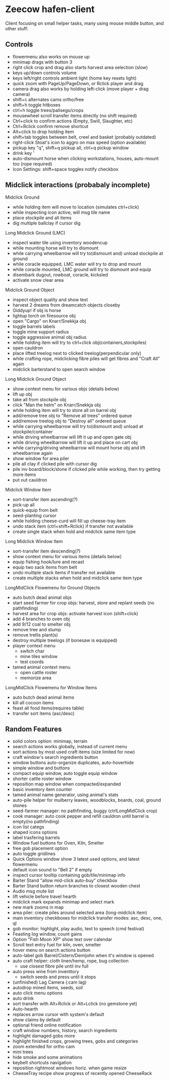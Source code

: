 # Zeecow hafen-client

Client focusing on small helper tasks, many using mouse middle button, and other stuff:

Controls
--------
- flowermenu also works on mouse up
- minimap drags with button 3
- right click crop and drag also starts harvest area selection (slow)
- keys up/down controls volume
- keys left/right controls ambient light (home key resets light)
- quick zoom with PageUp/PageDown, or Rclick player and drag
- camera drag also works by holding left-click (move player + drag camera)   
- shift+c alternates cams ortho/free
- shift+h toggle hitboxes
- ctrl+h toggle trees/palisegs/crops
- mousewheel scroll transfer items directly (no shift required)
- Ctrl+click to confirm actions (Empty, Swill, Slaughter, etc)
- Ctrl+Rclick confirm remove shortcut
- Alt+click to drop holding item
- shift+tab toggles between belt, creel and basket (probably outdated)
- right-click Stoat's icon to aggro on max speed (option available)
- pickup key "q", shift+q pickup all, ctrl+q pickup window
- drink key '
- auto-dismount horse when clicking workstations, houses, auto-mount too (rope required)
- Icon Settings: shift+space toggles notify checkbox



Midclick interactions (probabaly incomplete)
-------------------------------------------

Midclick Ground
- while holding item will move to location (simulates ctrl+click)
- while inspecting icon active, will msg tile name
- place stockpile and all items
- dig multiple ballclay if cursor dig

Long Midclick Ground (LMC)
- inspect water tile using inventory woodencup
- while mounting horse will try to dismount
- while carrying wheelbarrow will try to(dismount and) unload stockpile at ground
- while coracle equipped, LMC water will try to drop and mount
- while coracle mounted, LMC ground will try to dismount and equip
- disembark dugout, rowboat, coracle, kicksled
- activate snow clear area

Midclick Ground Object
- inspect object quality and show text
- harvest 2 dreams from dreamcatch objects closeby
- Giddyup! if obj is horse
- lightup torch on firesource obj
- open "Cargo" on Knarr/Snekkja obj
- toggle barrels labels
- toggle mine support radius
- toggle aggressive animal obj radius
- while holding item will try to ctrl+click obj(containers,stockpiles)
- open cauldron
- place lifted treelog next to clicked treelog(perpendicular only)
- while crafting rope, midclicking fibre piles will get fibres and "Craft All" again
- midclick barterstand to open search window

Long Midclick Ground Object
- show context menu for various objs (details below)
- lift up obj
- take all from stockpile obj
- click "Man the helm" on Knarr/Snekkja obj
- while holding item will try to store all on barrel obj
- add/remove tree obj to "Remove all trees" ordered queue
- add/remove treelog obj to "Destroy all" ordered queue
- while carrying wheelbarrow will try to(dismount and) unload at stockpile/container
- while driving wheelbarrow will lift it up and open gate obj
- while driving wheelbarrow will lift it up and place on cart obj
- while carrying/driving wheelbarrow will mount horse obj and lift wheelbarrow again
- show window for area piler
- pile all clay if clicked pile with cursor dig
- pile inv board/block/stone if clicked pile while working, then try getting more items
- put out cauldron

Midclick Window Item
- sort-transfer item ascending(?)
- pick-up all
- quick-equip from belt
- seed-planting cursor
- while holding cheese-curd will fill up cheese-tray item
- undo stack item (ctrl+shift+Rclick) if transfer not available
- create single stack when hold and midclick same item type

Long Midclick Window Item
- sort-transfer item descending(?)
- show context menu for various items (details below)
- equip fishing hook/lure and recast
- equip two sack items from belt
- undo multiple stack items if transfer not available
- create multiple stacks when hold and midclick same item type

LongMidClick Flowemenu for Ground Objects
- auto butch dead animal objs
- start seed farmer for crop objs: harvest, store and replant seeds (no pathfinding)
- harvest area for crop objs: activate harvest icon (shift+click)
- add 4 branches to oven obj
- add 9/12 coal to smelter obj
- remove tree and stump
- remove trellis plant(s)
- destroy multiple treelogs (if bonesaw is equipped)
- player context menu
  - switch char
  - mine tiles window
  - test coords
- tamed animal context menu
  - open cattle roster
  - memorize area

LongMidClick Flowemenu for Window Items
- auto butch dead animal items
- kill all cocoon items
- feast all food items(requires table)
- transfer sort items (asc/desc)


Random Features
---------------
- solid colors option: minimap, terrain
- search actions works globally, instead of current menu
- sort actions by most used craft items (size limited for now)
- craft window's search ingredients button
- window buttons auto-organize duplicates, auto-hoverhide
- simple window and buttons
- compact equip window, auto toggle equip window
- shorter cattle roster window
- reposition map window when compacted/expanded
- basic inventory item counter
- tamed animal name generator, using animal's stats
- auto-pile helper for mulberry leaves, woodblocks, boards, coal, ground stones
- seed-farmer manager: no pathfinding, buggy (ctrlLongMidClick crop)
- cook manager: auto cook pepper and refill cauldron until barrel is empty(no pathfinding)
- icon list categs
- shaped icons options
- label trasfering barrels
- Window fuel buttons for Oven, Kiln, Smelter
- free gob placement option
- auto toggle gridlines
- Quick Options window show 3 latest used options, and latest flowermenu
- default icon sound to "Bell 2" if empty
- inspect cursor tooltip containing gob/tile/minimap info
- Barter Stand "allow mid-click auto-buy" checkbox
- Barter Stand button return branches to closest wooden chest
- Audio msg mute list
- lift vehicle before travel hearth
- midclick mark expands minimap and select mark
- new mark zooms in map
- area piler: create piles around selected area (long-midclick item)
- main inventory checkboxes for midclick transfer modes: asc, desc, one, ql
- gob monitor: highlight, play audio, text to speech (cmd festival)
- Feasting log window, count gains
- Option "Fish Moon XP" show text over calendar
- Scroll text entry fuel for kiln, oven, smelter
- hover menu on search actions button
- auto-label gob Barrel/Cistern/Demijohn when it's window is opened
- auto craft helper: cloth linen/hemp, rope, bug collection
  - use closest fibre pile until inv full
- auto press wine from inventtory
  - switch seeds and press until it stops
- (unfinished) Lag Camera (:cam lag)
- autodrop mined items, seeds, soil
- auto click menu options
- auto drink
- sort transfer with Alt+Rclick or Alt+Lclick (no gemstone yet)
- Auto-hearth
- replaces arrow cursor with system's default
- show claims by default
- optional friend online notification
- craft window numbers, history, search ingredients
- highlight damaged gobs more
- highlight finished crops, growing trees, gobs and categories
- zoom extended for ortho cam
- mini trees
- hide smoke and some animations
- keybelt shortcuts navigation
- reposition rightmost windows horiz. when game resize
- CheeseTray recipe show progress of recently opened CheeseRack 
 